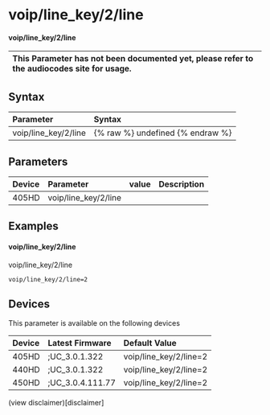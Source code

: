 ﻿---
description: voip/line_key/2/line
search:
    keywords: ['voip','line_key','2','line']
---

# voip/line_key/2/line

#### voip/line_key/2/line


| This Parameter has not been documented yet, please refer to the audiocodes site for usage.  |
| :--- |

## Syntax
| Parameter | Syntax |
| :--- | :--- |
|voip/line_key/2/line | {% raw %} undefined {% endraw %} |

## Parameters
|Device|Parameter|value|Description|
|:---|:---|:---|:---|
| 405HD | voip/line_key/2/line |  |  |

## Examples
#### voip/line_key/2/line

voip/line_key/2/line

```
voip/line_key/2/line=2
```

## Devices
This parameter is available on the following devices

| Device | Latest Firmware | Default Value |
|:---|:---|:---|
| 405HD | ;UC_3.0.1.322 | voip/line_key/2/line=2 
| 440HD | ;UC_3.0.1.322 | voip/line_key/2/line=2 
| 450HD | ;UC_3.0.4.111.77 | voip/line_key/2/line=2 

(view disclaimer)[disclaimer]
